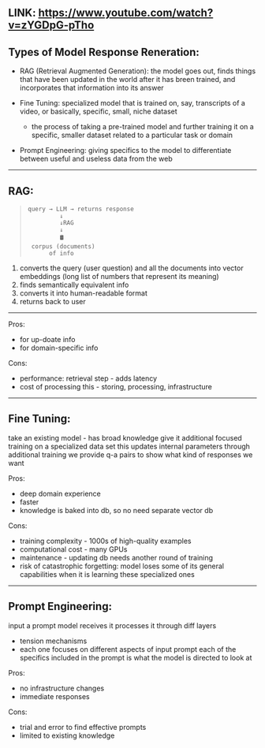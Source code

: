 **LINK:** https://www.youtube.com/watch?v=zYGDpG-pTho
---

## Types of Model Response Reneration: 
- RAG (Retrieval Augmented Generation): the model goes out, finds things that have been updated in the world after it has breen trained, and incorporates that information into its answer
  
- Fine Tuning: specialized model that is trained on, say, transcripts of a video, or basically, specific, small, niche dataset
  - the process of taking a pre-trained model and further training it on a specific, smaller dataset related to a particular task or domain

- Prompt Engineering: giving specifics to the model to differentiate between useful and useless data from the web 

---

## RAG:
>     query → LLM → returns response
>              ↓
>              ↓RAG  
>              ↓
>              🛢️ 
>      corpus (documents)  
>           of info 

1. converts the query (user question) and all the documents into vector embeddings (long list of numbers that represent its meaning)
2. finds semantically equivalent info
3. converts it into human-readable format
4. returns back to user

---

Pros:
- for up-doate info
- for domain-specific info

Cons:
- performance: retrieval step - adds latency
- cost of processing this - storing, processing, infrastructure
  
---

## Fine Tuning: 
take an existing model - has broad knowledge
give it additional focused training on a specialized data set
this updates internal parameters through additional training
we provide q-a pairs to show what kind of responses we want

Pros:
- deep domain experience
- faster
- knowledge is baked into db, so no need separate vector db

Cons:
- training complexity - 1000s of high-quality examples
- computational cost - many GPUs
- maintenance - updating db needs another round of training
- risk of catastrophic forgetting: model loses some of its general capabilities when it is learning these specialized ones

---

## Prompt Engineering: 
input a prompt
model receives it 
processes it through diff layers 
  - tension mechanisms
  - each one focuses on different aspects of input prompt
each of the specifics included in the prompt is what the model is directed to look at 

Pros:
- no infrastructure changes
- immediate responses

Cons:
- trial and error to find effective prompts
- limited to existing knowledge
